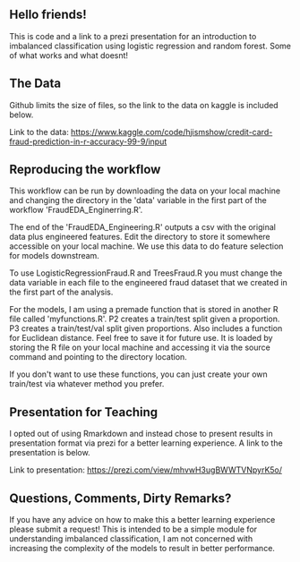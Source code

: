 ## Hello friends!

This is code and a link to a prezi presentation for an introduction to imbalanced classification
using logistic regression and random forest. Some of what works and what doesnt!

## The Data
Github limits the size of files, so the link to the data on kaggle is included below. 

Link to the data: 
https://www.kaggle.com/code/hjismshow/credit-card-fraud-prediction-in-r-accuracy-99-9/input

## Reproducing the workflow
This workflow can be run by downloading the data on your local machine and changing the directory
in the 'data' variable in the first part of the workflow 'FraudEDA_Enginerring.R'.

The end of the 'FraudEDA_Engineering.R' outputs a csv with the original data plus engineered features. 
Edit the directory to store it somewhere accessible on your local machine. 
We use this data to do feature selection for models downstream. 

To use LogisticRegressionFraud.R and TreesFraud.R you must change the data variable
in each file to the engineered fraud dataset that we created in the first part of the analysis.

For the models, I am using a premade function that is stored in another R file called 'myfunctions.R'. 
P2 creates a train/test split given a proportion.
P3 creates a train/test/val split given proportions.
Also includes a function for Euclidean distance. 
Feel free to save it for future use. It is loaded by storing the R file on your local machine and accessing it via
the source command and pointing to the directory location.

If you don't want to use these functions, you can just create your own train/test via whatever method you prefer. 

## Presentation for Teaching

I opted out of using Rmarkdown and instead chose to present results in presentation format
via prezi for a better learning experience. A link to the presentation is below. 

Link to presentation:
https://prezi.com/view/mhvwH3ugBWWTVNpyrK5o/

## Questions, Comments, Dirty Remarks?

If you have any advice on how to make this a better learning experience please submit a request! 
This is intended to be a simple module for understanding imbalanced classification, I am not concerned
with increasing the complexity of the models to result in better performance. 


